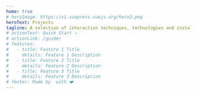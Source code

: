 ```yaml
---
home: true
# heroImage: https://v1.vuepress.vuejs.org/hero2.png
heroText: Projects
tagline: A selection of interaction techniques, technologies and installations that showcase my experience in situated interaction design, technology developement and in-the-wild deployments.
# actionText: Quick Start →
# actionLink: /guide/
# features:
#   - title: Feature 1 Title
#     details: Feature 1 Description
#   - title: Feature 2 Title
#     details: Feature 2 Description
#   - title: Feature 3 Title
#     details: Feature 3 Description
# footer: Made by  with ❤️
---
```


<ProjectsList />
